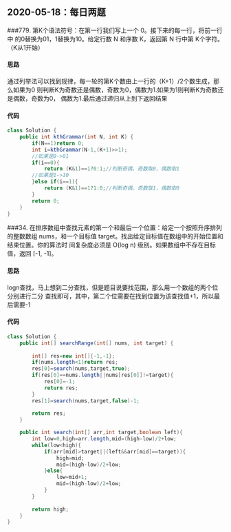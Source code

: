 ## 2020-05-18：每日两题

###779. 第K个语法符号：在第一行我们写上一个 0。接下来的每一行，将前一行中
的0替换为01，1替换为10。给定行数 N 和序数 K，返回第 N 行中第 K个字符。（K从1开始）
#### 思路
通过列举法可以找到规律，每一轮的第K个数由上一行的（K+1）/2个数生成，那么如果为0
则判断K为奇数还是偶数，奇数为0，偶数为1.如果为1则判断K为奇数还是偶数，奇数为0，
偶数为1.最后通过递归从上到下返回结果
#### 代码
```java
class Solution {
    public int kthGrammar(int N, int K) {
        if(N==1)return 0;
        int i=kthGrammar(N-1,(K+1)>>1);
        //如果是0->01
        if(i==0){
            return (K&1)==1?0:1;//判断奇偶，奇数取0，偶数取1
        //如果是1->10
        }else if(i==1){
            return (K&1)==1?1:0;//判断奇偶，奇数取1，偶数取0
        }
        return 0;
    }
}
```

###34. 在排序数组中查找元素的第一个和最后一个位置：给定一个按照升序排列的整数数组 
nums，和一个目标值 target。找出给定目标值在数组中的开始位置和结束位置。你的算法时
间复杂度必须是 O(log n) 级别。如果数组中不存在目标值，返回 [-1, -1]。
#### 思路
logn查找，马上想到二分查找，但是题目说要找范围，那么用一个数组的两个位分别进行二分
查找即可，其中，第二个位需要在找到位置为该查找值+1，所以最后需要-1
#### 代码

```java
class Solution {
    public int[] searchRange(int[] nums, int target) {
        
        int[] res=new int[]{-1,-1};
        if(nums.length<1)return res;    
        res[0]=search(nums,target,true);
        if(res[0]==nums.length||nums[res[0]]!=target){
            res[0]=-1;
            return res;
        }
        res[1]=search(nums,target,false)-1;
        
        return res;
    }

    public int search(int[] arr,int target,boolean left){
        int low=0,high=arr.length,mid=(high-low)/2+low;
        while(low<high){
            if(arr[mid]>target||(left&&arr[mid]==target)){
                high=mid;
                mid=(high-low)/2+low;
            }else{
                low=mid+1;
                mid=(high-low)/2+low;
            }
        }
      
        return high;
    }
}
```



<details class="details-reset details-overlay details-overlay-dark" style="box-sizing: border-box; display: block;"><summary data-hotkey="l" aria-label="Jump to line" role="button" style="box-sizing: border-box; display: list-item; cursor: pointer; list-style: none;"></summary></details>

 